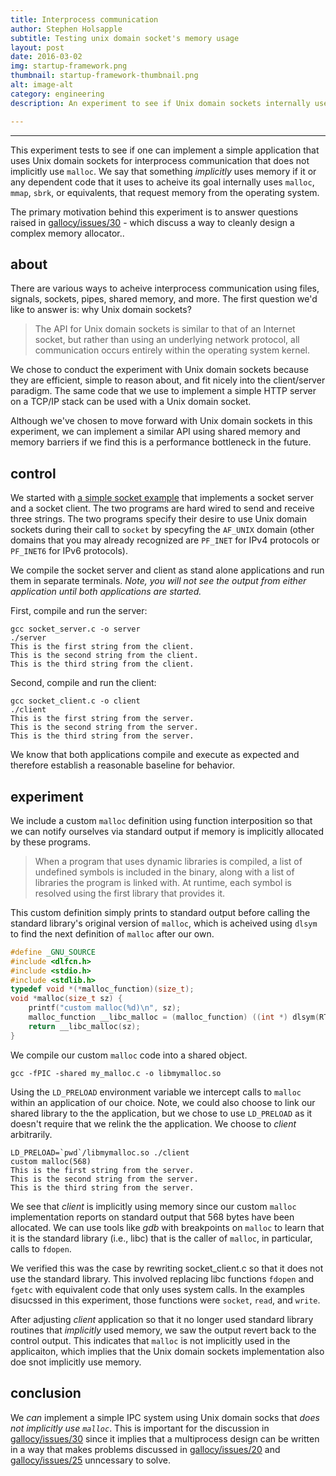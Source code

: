 ```yaml
---
title: Interprocess communication
author: Stephen Holsapple
subtitle: Testing unix domain socket's memory usage
layout: post
date: 2016-03-02
img: startup-framework.png
thumbnail: startup-framework-thumbnail.png
alt: image-alt
category: engineering
description: An experiment to see if Unix domain sockets internally use memory.

---
```


--------

This experiment tests to see if one can implement a simple application that
uses Unix domain sockets for interprocess communication that does not
implicitly use `malloc`. We say that something *implicitly* uses memory if it
or any dependent code that it uses to acheive its goal internally uses
`malloc`, `mmap`, `sbrk`, or equivalents, that request memory from the
operating system.

The primary motivation behind this experiment is to answer questions raised in
[gallocy/issues/30](https://github.com/sholsapp/gallocy/issues/30) - which
discuss a way to cleanly design a complex memory allocator..

## about

There are various ways to acheive interprocess communication using files,
signals, sockets, pipes, shared memory, and more. The first question we'd like
to answer is: why Unix domain sockets?

> The API for Unix domain sockets is similar to that of an Internet socket, but
rather than using an underlying network protocol, all communication occurs
entirely within the operating system kernel.

We chose to conduct the experiment with Unix domain sockets because they are
efficient, simple to reason about, and fit nicely into the client/server
paradigm. The same code that we use to implement a simple HTTP server on a
TCP/IP stack can be used with a Unix domain socket.

Although we've chosen to move forward with Unix domain sockets in this
experiment, we can implement a similar API using shared memory and memory
barriers if we find this is a performance bottleneck in the future.

## control

We started with [a simple socket
example](https://www.cs.cf.ac.uk/Dave/C/node28.html) that implements a socket
server and a socket client. The two programs are hard wired to send and receive
three strings. The two programs specify their desire to use Unix domain sockets
during their call to `socket` by specyfing the `AF_UNIX` domain (other domains
that you may already recognized are `PF_INET` for IPv4 protocols or `PF_INET6`
for IPv6 protocols).

We compile the socket server and client as stand alone applications and run
them in separate terminals. *Note, you will not see the output from either
application until both applications are started.*

First, compile and run the server:

```
gcc socket_server.c -o server
./server
This is the first string from the client.
This is the second string from the client.
This is the third string from the client.
```

Second, compile and run the client:

```
gcc socket_client.c -o client
./client
This is the first string from the server.
This is the second string from the server.
This is the third string from the server.
```

We know that both applications compile and execute as expected and therefore
establish a reasonable baseline for behavior.

## experiment

We include a custom `malloc` definition using function interposition so that
we can notify ourselves via standard output if memory is implicitly allocated
by these programs.

> When a program that uses dynamic libraries is compiled, a list of undefined
> symbols is included in the binary, along with a list of libraries the program
> is linked with. At runtime, each symbol is resolved using the first library
> that provides it.

This custom definition simply prints to standard output before calling the
standard library's original version of `malloc`, which is acheived using
`dlsym` to find the next definition of `malloc` after our own.

```cpp
#define _GNU_SOURCE
#include <dlfcn.h>
#include <stdio.h>
#include <stdlib.h>
typedef void *(*malloc_function)(size_t);
void *malloc(size_t sz) {
    printf("custom malloc(%d)\n", sz);
    malloc_function __libc_malloc = (malloc_function) ((int *) dlsym(RTLD_NEXT, "malloc"));
    return __libc_malloc(sz);
}
```

We compile our custom `malloc` code into a shared object.

```
gcc -fPIC -shared my_malloc.c -o libmymalloc.so
```

Using the `LD_PRELOAD` environment variable we intercept calls to `malloc`
within an application of our choice. Note, we could also choose to link our
shared library to the the application, but we chose to use `LD_PRELOAD` as it
doesn't require that we relink the the application. We choose to *client*
arbitrarily.

```
LD_PRELOAD=`pwd`/libmymalloc.so ./client
custom malloc(568)
This is the first string from the server.
This is the second string from the server.
This is the third string from the server.
```

We see that *client* is implicitly using memory since our custom `malloc`
implementation reports on standard output that 568 bytes have been allocated.
We can use tools like *gdb* with breakpoints on `malloc` to learn that it is
the standard library (i.e., libc) that is the caller of `malloc`, in
particular, calls to `fdopen`.

We verified this was the case by rewriting socket_client.c so that it does not
use the standard library. This involved replacing libc functions `fdopen` and
`fgetc` with equivalent code that only uses system calls. In the examples
disucssed in this experiment, those functions were `socket`, `read`, and
`write`.

After adjusting *client* application so that it no longer used standard library
routines that *implicitly* used memory, we saw the output revert back to the
control output. This indicates that `malloc` is not implicitly used in the
applicaiton, which implies that the Unix domain sockets implementation also doe
snot implicitly use memory.

## conclusion

We *can* implement a simple IPC system using Unix domain socks that *does not
implicitly use `malloc`*. This is important for the discussion in
[gallocy/issues/30](https://github.com/sholsapp/gallocy/issues/30) since it
implies that a multiprocess design can be written in a way that makes problems
discussed in [gallocy/issues/20](https://github.com/sholsapp/gallocy/issues/20)
and [gallocy/issues/25](https://github.com/sholsapp/gallocy/issues/25)
unncessary to solve.
